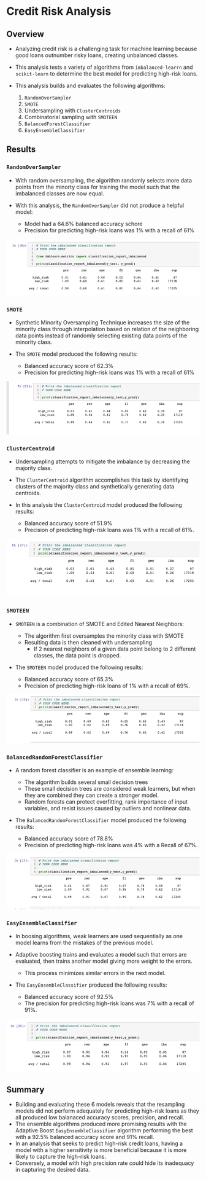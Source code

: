 # Credit Risk Analysis

## Overview 

- Analyzing credit risk is a challenging task for machine learning because good loans outnumber risky loans, creating unbalanced classes. 

- This analysis tests a variety of algorithms from `imbalanced-learrn` and `scikit-learn` to determine the best model for predicting high-risk loans. 

- This analysis builds and evaluates the following algorithms: 
    1. `RandomOverSampler`
    2. `SMOTE`
    3. Undersampling with `ClusterCentroids`
    4. Combinatorial sampling with `SMOTEEN`
    5. `BalancedForestClassifier`
    6. `EasyEnsembleClassifier`

## Results

### `RandomOverSampler`

- With random oversampling, the algorithm randomly selects more data points from the minorty class for training the model such that the imbalanced classes are now equal. 

- With this analysis, the `RandomOverSampler` did not produce a helpful model:
    - Model had a 64.6% balanced accuracy schore
    - Precision for predicting high-risk loans was 1% with a recall of 61%

![oversampling](readme_images/oversampling.png)

### `SMOTE`

- Synthetic Minority Oversampling Technique increases the size of the minority class through interpolation based on relation of the neighboring data points instead of randomly selecting existing data points of the minority class.

- The `SMOTE` model produced the following results:
    - Balanced accuracy score of 62.3%
    - Precision for predicting high-risk loans was 1% with a recall of 61%

![SMOTE](readme_images/SMOTE.png)

### `ClusterCentroid`

- Undersampling attempts to mitigate the imbalance by decreasing the majority class.
- The `ClusterCentroid` algorithm accomplishes this task by identifying clusters of the majority class and synthetically generating data centroids. 

- In this analysis the `ClusterCentroid` model produced the following results:
    - Balanced accuracy score of 51.9%
    - Precision of predicting high-risk loans was 1% with a recall of 61%.

![ClusterCentroid](readme_images/ClusterCentroid.png)

### `SMOTEEN`

- `SMOTEEN` is a combination of SMOTE and Edited Nearest Neighbors:
    - The algorithm first oversamples the minority class with SMOTE
    - Resulting data is then cleaned with undersampling
        - If 2 nearest neighbors of a given data point belong to 2 different classes, the data point is dropped.

- The `SMOTEEN` model produced the following results:
    -  Balanced accuracy score of 65.3%
    - Precision of predicting high-risk loans of 1% with a recall of 69%.

![SMOTEEN](readme_images/SMOTEEN.png)

### `BalancedRandomForestClassifier`

- A random forest classifier is an example of ensemble learning: 
    - The algorithm builds several small decision trees
    - These small decision trees are considered weak learners, but when they are combined they can create a stronger model. 
    - Random forests can protect overfitting, rank importance of input variables, and resist issues caused by outliers and nonlinear data.

- The `BalancedRandomForestClassifier` model produced the following results:
    - Balanced accuracy score of 78.8%
    - Precision of predicting high-risk loans was 4% with a Recall of 67%. 

![BalancedRandomForest](readme_images/BalancedRandomForest.png)

### `EasyEnsembleClassifier`

- In boosing algorithms, weak learners are used sequentially as one model learns from the mistakes of the previous model.
- Adaptive boosting trains and evaluates a model such that errors are evaluated, then trains another model giving more weight to the errors. 
    - This process minimizes similar errors in the next model. 

- The `EasyEnsembleClassifier` produced the following results:
    - Balanced accuracy score of 92.5% 
    - The precision for predicting high-risk loans was 7% with a recall of 91%.

![EasyEnsembleClassifier](readme_images/ADABoost.png)

## Summary

- Building and evaluating these 6 models reveals that the resampling models did not perform adequately for predicting high-risk loans as they all produced low balanaced accuracy scores, precision, and recall. 
- The ensemble algorithms produced more promising results with the Adaptive Boost `EasyEnsembleClassifier` algorithm performing the best with a 92.5% balanced accuracy score and 91% recall. 
- In an analysis that seeks to predict high-risk credit loans, having a model with a higher sensitivity is more beneficial because it is more likely to capture the high-risk loans. 
- Conversely, a model with high precision rate could hide its inadequacy in capturing the desired data.
